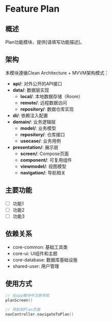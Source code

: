# Feature Plan

## 概述
Plan功能模块，提供[请填写功能描述]。

## 架构
本模块遵循Clean Architecture + MVVM架构模式：

- **api/**: 对外公开的API接口
- **data/**: 数据层实现
  - **local/**: 本地数据存储（Room）
  - **remote/**: 远程数据访问
  - **repository/**: 数据仓库实现
- **di/**: 依赖注入配置
- **domain/**: 业务逻辑层
  - **model/**: 业务模型
  - **repository/**: 仓库接口
  - **usecase/**: 业务用例
- **presentation/**: 展示层
  - **screen/**: Compose页面
  - **component/**: 可复用组件
  - **viewmodel/**: 视图模型
  - **navigation/**: 导航相关

## 主要功能
- [ ] 功能1
- [ ] 功能2
- [ ] 功能3

## 依赖关系
- core-common: 基础工具类
- core-ui: UI组件和主题
- core-database: 数据库基础设施
- shared-user: 用户管理

## 使用方式
```kotlin
// 在app模块中注册导航
planScreen()

// 导航到Plan页面
navController.navigateToPlan()
```
